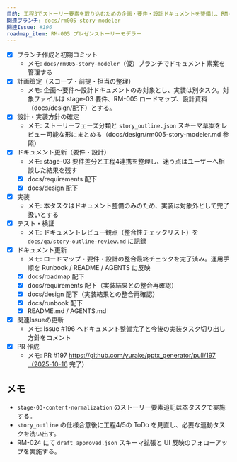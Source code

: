 ```yaml
---
目的: 工程3でストーリー要素を取り込むための企画・要件・設計ドキュメントを整備し、RM-005 の実装準備を整える
関連ブランチ: docs/rm005-story-modeler
関連Issue: #196
roadmap_item: RM-005 プレゼンストーリーモデラー
---
```


- [x] ブランチ作成と初期コミット
  - メモ: `docs/rm005-story-modeler`（仮）ブランチでドキュメント素案を管理する
- [x] 計画策定（スコープ・前提・担当の整理）
  - メモ: 企画〜要件〜設計ドキュメントのみ対象とし、実装は別タスク。対象ファイルは stage-03 要件、RM-005 ロードマップ、設計資料（docs/design/配下）とする。
- [x] 設計・実装方針の確定
  - メモ: ストーリーフェーズ分類と `story_outline.json` スキーマ草案をレビュー可能な形にまとめる（docs/design/rm005-story-modeler.md 参照）
- [x] ドキュメント更新（要件・設計）
  - メモ: stage-03 要件差分と工程4連携を整理し、迷う点はユーザーへ相談した結果を残す
  - [x] docs/requirements 配下
  - [x] docs/design 配下
- [x] 実装
  - メモ: 本タスクはドキュメント整備のみのため、実装は対象外として完了扱いとする
- [x] テスト・検証
  - メモ: ドキュメントレビュー観点（整合性チェックリスト）を `docs/qa/story-outline-review.md` に記録
- [x] ドキュメント更新
  - メモ: ロードマップ・要件・設計の整合最終チェックを完了済み。運用手順を Runbook / README / AGENTS に反映
  - [x] docs/roadmap 配下
  - [x] docs/requirements 配下（実装結果との整合再確認）
  - [x] docs/design 配下（実装結果との整合再確認）
  - [x] docs/runbook 配下
  - [x] README.md / AGENTS.md
- [x] 関連Issueの更新
  - メモ: Issue #196 へドキュメント整備完了と今後の実装タスク切り出し方針をコメント
- [x] PR 作成
  - メモ: PR #197 https://github.com/yurake/pptx_generator/pull/197（2025-10-16 完了）

## メモ
- `stage-03-content-normalization` のストーリー要素追記は本タスクで実施する。
- `story_outline` の仕様合意後に工程4/5の ToDo を見直し、必要な連動タスクを洗い出す。
- RM-024 にて `draft_approved.json` スキーマ拡張と UI 反映のフォローアップを実施する。
